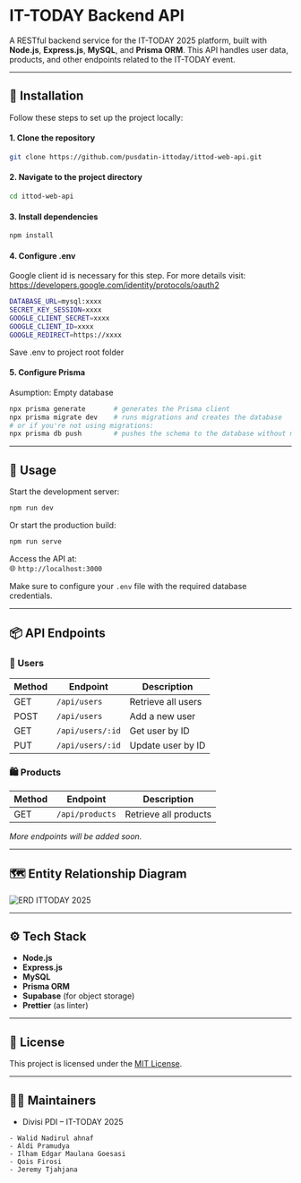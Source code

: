 # IT-TODAY Backend API

A RESTful backend service for the IT-TODAY 2025 platform, built with **Node.js**, **Express.js**, **MySQL**, and **Prisma ORM**. This API handles user data, products, and other endpoints related to the IT-TODAY event.

---

## 🚀 Installation

Follow these steps to set up the project locally: 


#### 1. Clone the repository
```bash
git clone https://github.com/pusdatin-ittoday/ittod-web-api.git
```

#### 2. Navigate to the project directory
```bash
cd ittod-web-api
```

#### 3. Install dependencies
```bash
npm install
```

#### 4. Configure .env
Google client id is necessary for this step. For more details visit: https://developers.google.com/identity/protocols/oauth2
```bash
DATABASE_URL=mysql:xxxx  
SECRET_KEY_SESSION=xxxx 
GOOGLE_CLIENT_SECRET=xxxx
GOOGLE_CLIENT_ID=xxxx
GOOGLE_REDIRECT=https://xxxx
```
Save .env to project root folder
#### 5. Configure Prisma
Asumption: Empty database
```bash
npx prisma generate       # generates the Prisma client
npx prisma migrate dev    # runs migrations and creates the database
# or if you're not using migrations:
npx prisma db push        # pushes the schema to the database without migrations
```
---

## 🧪 Usage

Start the development server:

```bash
npm run dev
```

Or start the production build:

```bash
npm run serve
```

Access the API at:  
🌐 `http://localhost:3000`

Make sure to configure your `.env` file with the required database credentials.

---

## 📦 API Endpoints

### 🔐 Users

| Method | Endpoint         | Description        |
| ------ | ---------------- | ------------------ |
| GET    | `/api/users`     | Retrieve all users |
| POST   | `/api/users`     | Add a new user     |
| GET    | `/api/users/:id` | Get user by ID     |
| PUT    | `/api/users/:id` | Update user by ID  |

### 🛍️ Products

| Method | Endpoint        | Description           |
| ------ | --------------- | --------------------- |
| GET    | `/api/products` | Retrieve all products |

_More endpoints will be added soon._

---

## 🗺️ Entity Relationship Diagram

![ERD ITTODAY 2025](https://github.com/user-attachments/assets/fe28b0cc-7612-4428-9c02-779fb133d91f)

---

## ⚙️ Tech Stack

- **Node.js**
- **Express.js**
- **MySQL**
- **Prisma ORM**
- **Supabase** (for object storage)
- **Prettier** (as linter)

---

## 📄 License

This project is licensed under the [MIT License](LICENSE).

---

## 👨‍💻 Maintainers

- Divisi PDI – IT-TODAY 2025

```
- Walid Nadirul ahnaf
- Aldi Pramudya
- Ilham Edgar Maulana Goesasi
- Qois Firosi
- Jeremy Tjahjana
```
